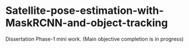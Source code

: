 # Satellite-pose-estimation-with-MaskRCNN-and-object-tracking
Dissertation Phase-1 mini work. (Main objective completion is in progress)
